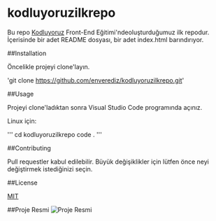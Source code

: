 # kodluyoruzilkrepo

Bu repo [Kodluyoruz](https://kodluyoruz.org) Front-End Eğitimi'ndeoluşturduğumuz ilk repodur. İçerisinde bir adet
README dosyası, bir adet index.html barındırıyor.

##Installation

Öncelikle projeyi clone'layın.

'git clone https://github.com/enverediz/kodluyoruzilkrepo.git'

##Usage

Projeyi clone'ladıktan sonra Visual Studio Code programında açınız.

Linux için:

'''
cd kodluyoruzilkrepo
code .
'''

##Contributing

Pull requestler kabul edilebilir. Büyük değişiklikler için lütfen önce neyi değiştirmek
istediğinizi seçin.

##License

[MIT](https://opensource.org/licenses/MIT)

##Proje Resmi
![Proje Resmi](https://resimyukle.io/r/AWznV0Q35Q)
